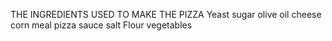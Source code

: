 THE INGREDIENTS USED TO MAKE THE PIZZA
Yeast sugar olive oil cheese corn meal pizza sauce salt Flour vegetables